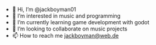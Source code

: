 - 👋 Hi, I’m @jackboyman01
- 👀 I’m interested in music and programming
- 🌱 I’m currently learning game development with godot
- 💞️ I’m looking to collaborate on music projects
- 📫 How to reach me jackboyman@web.de

<!---
jackboyman01/jackboyman01 is a ✨ special ✨ repository because its `README.md` (this file) appears on your GitHub profile.
You can click the Preview link to take a look at your changes.
--->
